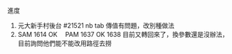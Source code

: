 進度

1. 元大新手村後台 #21521  nb tab 傳值有問題，改別種做法
2. SAM 1614 OK
　PAM 1637 OK
            1638 目前又轉回來了，換參數還是沒辦法，目前詢問他們能不能改用路徑去撈
